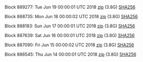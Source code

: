 Block 889277: Tue Jun 19 00:00:01 UTC 2018 [zip](https://dash-bootstrap.ams3.digitaloceanspaces.com/mainnet/2018-06-19/bootstrap.dat.zip) (3.8G) [SHA256](https://dash-bootstrap.ams3.digitaloceanspaces.com/mainnet/2018-06-19/sha256.txt)

Block 888735: Mon Jun 18 00:00:02 UTC 2018 [zip](https://dash-bootstrap.ams3.digitaloceanspaces.com/mainnet/2018-06-18/bootstrap.dat.zip) (3.8G) [SHA256](https://dash-bootstrap.ams3.digitaloceanspaces.com/mainnet/2018-06-18/sha256.txt)

Block 888183: Sun Jun 17 00:00:01 UTC 2018 [zip](https://dash-bootstrap.ams3.digitaloceanspaces.com/mainnet/2018-06-17/bootstrap.dat.zip) (3.8G) [SHA256](https://dash-bootstrap.ams3.digitaloceanspaces.com/mainnet/2018-06-17/sha256.txt)

Block 887639: Sat Jun 16 00:00:01 UTC 2018 [zip](https://dash-bootstrap.ams3.digitaloceanspaces.com/mainnet/2018-06-16/bootstrap.dat.zip) (3.8G) [SHA256](https://dash-bootstrap.ams3.digitaloceanspaces.com/mainnet/2018-06-16/sha256.txt)

Block 887090: Fri Jun 15 00:00:02 UTC 2018 [zip](https://dash-bootstrap.ams3.digitaloceanspaces.com/mainnet/2018-06-15/bootstrap.dat.zip) (3.8G) [SHA256](https://dash-bootstrap.ams3.digitaloceanspaces.com/mainnet/2018-06-15/sha256.txt)

Block 886545: Thu Jun 14 00:00:01 UTC 2018 [zip](https://dash-bootstrap.ams3.digitaloceanspaces.com/mainnet/2018-06-14/bootstrap.dat.zip) (3.8G) [SHA256](https://dash-bootstrap.ams3.digitaloceanspaces.com/mainnet/2018-06-14/sha256.txt)
